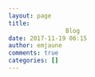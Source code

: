 ```yaml
---
layout: page
title: 
				Blog		
date: 2017-11-19 06:15
author: emjaune
comments: true
categories: []
---
```


